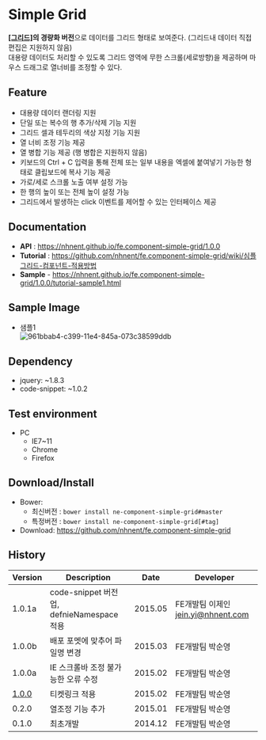 Simple Grid
===============
**[[그리드]](https://github.nhnent.com/fe/application-grid/)의 경량화 버전**으로 데이터를 그리드 형태로 보여준다. (그리드내 데이터 직접 편집은 지원하지 않음) <br>대용량 데이터도 처리할 수 있도록 그리드 영역에 무한 스크롤(세로방향)을 제공하며 마우스 드래그로 열너비를 조정할 수 있다.

## Feature
* 대용량 데이터 랜더링 지원
* 단일 또는 복수의 행 추가/삭제 기능 지원
* 그리드 셀과 테두리의 색상 지정 기능 지원
* 열 너비 조정 기능 제공
* 열 병합 기능 제공 (행 병합은 지원하지 않음)
* 키보드의 Ctrl + C 입력을 통해 전체 또는 일부 내용을 엑셀에 붙여넣기 가능한 형태로 클립보드에 복사 기능 제공
* 가로/세로 스크롤 노출 여부 설정 가능
* 한 행의 높이 또는 전체 높이 설정 가능
* 그리드에서 발생하는 click 이벤트를 제어할 수 있는 인터페이스 제공


## Documentation
* **API** : https://nhnent.github.io/fe.component-simple-grid/1.0.0
* **Tutorial** : https://github.com/nhnent/fe.component-simple-grid/wiki/심플그리드-컴포넌트-적용방법
* **Sample** - https://nhnent.github.io/fe.component-simple-grid/1.0.0/tutorial-sample1.html


## Sample Image
* 샘플1<br>
![961bbab4-c399-11e4-845a-073c38599ddb](https://cloud.githubusercontent.com/assets/11814228/7805310/c37c1bf6-03aa-11e5-926f-27d5c8a759ed.png)

## Dependency
* jquery: ~1.8.3
* code-snippet: ~1.0.2

## Test environment
* PC
	* IE7~11
	* Chrome
	* Firefox


## Download/Install
* Bower:
   * 최신버전 : `bower install ne-component-simple-grid#master`
   * 특정버전 : `bower install ne-component-simple-grid[#tag]`
* Download: https://github.com/nhnent/fe.component-simple-grid

## History
| Version | Description | Date | Developer |
| ---- | ---- | ---- | ---- |
| 1.0.1a | code-snippet 버전업, defnieNamespace 적용 | 2015.05 | FE개발팀 이제인 <jein.yi@nhnent.com> |
| 1.0.0b | 배포 포멧에 맞추어 파일명 변경 | 2015.03 | FE개발팀 박순영 |
| 1.0.0a | IE 스크롤바 조정 불가능한 오류 수정 | 2015.02 | FE개발팀 박순영 |
| <a href="https://github.nhnent.com/pages/fe/component-simple-grid/1.0.0">1.0.0</a> | 티켓링크 적용 | 2015.02 | FE개발팀 박순영 |
| 0.2.0 | 열조정 기능 추가 | 2015.01 | FE개발팀 박순영 |
| 0.1.0 | 최초개발 | 2014.12 | FE개발팀 박순영 |
